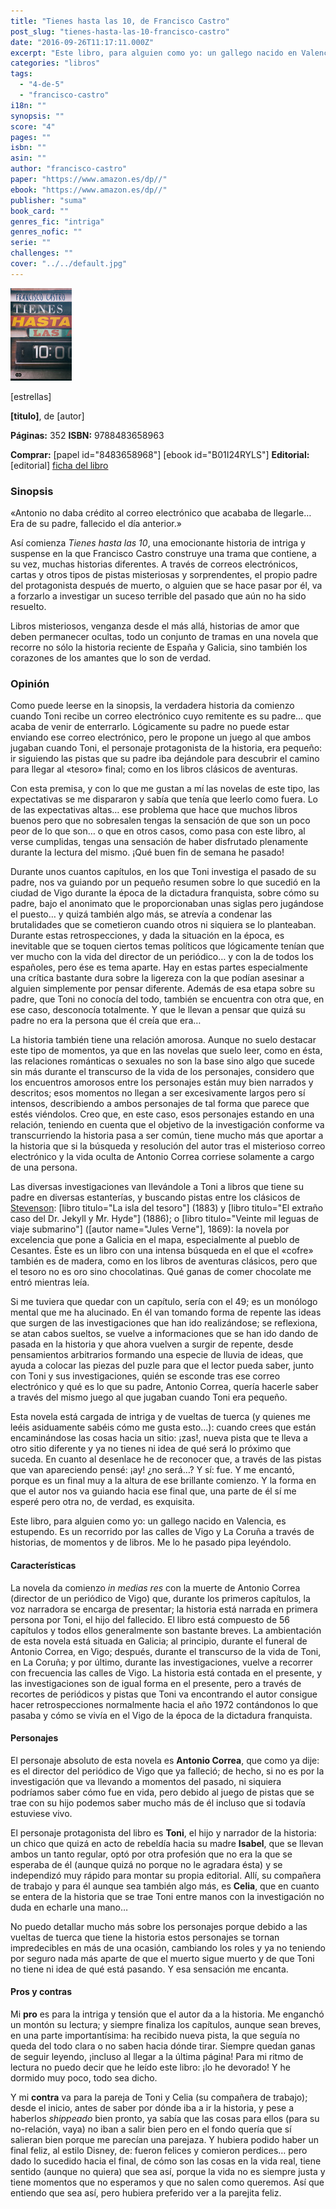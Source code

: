 ```yaml
---
title: "Tienes hasta las 10, de Francisco Castro"
post_slug: "tienes-hasta-las-10-francisco-castro"
date: "2016-09-26T11:17:11.000Z"
excerpt: "Este libro, para alguien como yo: un gallego nacido en Valencia, es estupendo. Es un recorrido por las calles de Vigo y La Coruña a través de historias, de momentos y de libros."
categories: "libros"
tags: 
  - "4-de-5"
  - "francisco-castro"
i18n: ""
synopsis: ""
score: "4"
pages: ""
isbn: ""
asin: ""
author: "francisco-castro"
paper: "https://www.amazon.es/dp//"
ebook: "https://www.amazon.es/dp//"
publisher: "suma"
book_card: ""
genres_fic: "intriga"
genres_nofic: ""
serie: ""
challenges: ""
cover: "../../default.jpg"
---
```


![[titulo-foto]](images/tienes-hasta-10-p.jpg)

\[estrellas\]

**\[titulo\]**, de \[autor\]

**Páginas:** 352 **ISBN:** 9788483658963

**Comprar:** \[papel id="8483658968"\] \[ebook id="B01I24RYLS"\] **Editorial:** \[editorial\] [ficha del libro](http://www.megustaleer.com/libro/tienes-hasta-las-10/ES0143515)

### Sinopsis

«Antonio no daba crédito al correo electrónico que acababa de llegarle… Era de su padre, fallecido el día anterior.»

Así comienza _Tienes hasta las 10_, una emocionante historia de intriga y suspense en la que Francisco Castro construye una trama que contiene, a su vez, muchas historias diferentes. A través de correos electrónicos, cartas y otros tipos de pistas misteriosas y sorprendentes, el propio padre del protagonista después de muerto, o alguien que se hace pasar por él, va a forzarlo a investigar un suceso terrible del pasado que aún no ha sido resuelto.

Libros misteriosos, venganza desde el más allá, historias de amor que deben permanecer ocultas, todo un conjunto de tramas en una novela que recorre no sólo la historia reciente de España y Galicia, sino también los corazones de los amantes que lo son de verdad.

### Opinión

Como puede leerse en la sinopsis, la verdadera historia da comienzo cuando Toni recibe un correo electrónico cuyo remitente es su padre… que acaba de venir de enterrarlo. Lógicamente su padre no puede estar enviando ese correo electrónico, pero le propone un juego al que ambos jugaban cuando Toni, el personaje protagonista de la historia, era pequeño: ir siguiendo las pistas que su padre iba dejándole para descubrir el camino para llegar al «tesoro» final; como en los libros clásicos de aventuras.

Con esta premisa, y con lo que me gustan a mí las novelas de este tipo, las expectativas se me dispararon y sabía que tenía que leerlo como fuera. Lo de las expectativas altas… ese problema que hace que muchos libros buenos pero que no sobresalen tengas la sensación de que son un poco peor de lo que son… o que en otros casos, como pasa con este libro, al verse cumplidas, tengas una sensación de haber disfrutado plenamente durante la lectura del mismo. ¡Qué buen fin de semana he pasado!

Durante unos cuantos capítulos, en los que Toni investiga el pasado de su padre, nos va guiando por un pequeño resumen sobre lo que sucedió en la ciudad de Vigo durante la época de la dictadura franquista, sobre cómo su padre, bajo el anonimato que le proporcionaban unas siglas pero jugándose el puesto… y quizá también algo más, se atrevía a condenar las brutalidades que se cometieron cuando otros ni siquiera se lo planteaban. Durante estas retrospecciones, y dada la situación en la época, es inevitable que se toquen ciertos temas políticos que lógicamente tenían que ver mucho con la vida del director de un periódico… y con la de todos los españoles, pero ése es tema aparte. Hay en estas partes especialmente una crítica bastante dura sobre la ligereza con la que podían asesinar a alguien simplemente por pensar diferente. Además de esa etapa sobre su padre, que Toni no conocía del todo, también se encuentra con otra que, en ese caso, desconocía totalmente. Y que le llevan a pensar que quizá su padre no era la persona que él creía que era…

La historia también tiene una relación amorosa. Aunque no suelo destacar este tipo de momentos, ya que en las novelas que suelo leer, como en ésta, las relaciones románticas o sexuales no son la base sino algo que sucede sin más durante el transcurso de la vida de los personajes, considero que los encuentros amorosos entre los personajes están muy bien narrados y descritos; esos momentos no llegan a ser excesivamente largos pero sí intensos, describiendo a ambos personajes de tal forma que parece que estés viéndolos. Creo que, en este caso, esos personajes estando en una relación, teniendo en cuenta que el objetivo de la investigación conforme va transcurriendo la historia pasa a ser común, tiene mucho más que aportar a la historia que si la búsqueda y resolución del autor tras el misterioso correo electrónico y la vida oculta de Antonio Correa corriese solamente a cargo de una persona.

Las diversas investigaciones van llevándole a Toni a libros que tiene su padre en diversas estanterías, y buscando pistas entre los clásicos de [Stevenson](http://fjp.es/autor/robert-louis-stevenson/): \[libro titulo="La isla del tesoro"\] (1883) y \[libro titulo="El extraño caso del Dr. Jekyll y Mr. Hyde"\] (1886); o \[libro titulo="Veinte mil leguas de viaje submarino"\] (\[autor name="Jules Verne"\], 1869): la novela por excelencia que pone a Galicia en el mapa, especialmente al pueblo de Cesantes. Éste es un libro con una intensa búsqueda en el que el «cofre» también es de madera, como en los libros de aventuras clásicos, pero que el tesoro no es oro sino chocolatinas. Qué ganas de comer chocolate me entró mientras leía.

Si me tuviera que quedar con un capítulo, sería con el 49; es un monólogo mental que me ha alucinado. En él van tomando forma de repente las ideas que surgen de las investigaciones que han ido realizándose; se reflexiona, se atan cabos sueltos, se vuelve a informaciones que se han ido dando de pasada en la historia y que ahora vuelven a surgir de repente, desde pensamientos arbitrarios formando una especie de lluvia de ideas, que ayuda a colocar las piezas del puzle para que el lector pueda saber, junto con Toni y sus investigaciones, quién se esconde tras ese correo electrónico y qué es lo que su padre, Antonio Correa, quería hacerle saber a través del mismo juego al que jugaban cuando Toni era pequeño.

Esta novela está cargada de intriga y de vueltas de tuerca (y quienes me leéis asiduamente sabéis cómo me gusta esto…): cuando crees que están encaminándose las cosas hacia un sitio: ¡zas!, nueva pista que te lleva a otro sitio diferente y ya no tienes ni idea de qué será lo próximo que suceda. En cuanto al desenlace he de reconocer que, a través de las pistas que van apareciendo pensé: ¡ay! ¿no será…? Y sí: fue. Y me encantó, porque es un final muy a la altura de ese brillante comienzo. Y la forma en que el autor nos va guiando hacia ese final que, una parte de él sí me esperé pero otra no, de verdad, es exquisita.

Este libro, para alguien como yo: un gallego nacido en Valencia, es estupendo. Es un recorrido por las calles de Vigo y La Coruña a través de historias, de momentos y de libros. Me lo he pasado pipa leyéndolo.

#### Características

La novela da comienzo _in medias res_ con la muerte de Antonio Correa (director de un periódico de Vigo) que, durante los primeros capítulos, la voz narradora se encarga de presentar; la historia está narrada en primera persona por Toni, el hijo del fallecido. El libro está compuesto de 56 capítulos y todos ellos generalmente son bastante breves. La ambientación de esta novela está situada en Galicia; al principio, durante el funeral de Antonio Correa, en Vigo; después, durante el transcurso de la vida de Toni, en La Coruña; y por último, durante las investigaciones, vuelve a recorrer con frecuencia las calles de Vigo. La historia está contada en el presente, y las investigaciones son de igual forma en el presente, pero a través de recortes de periódicos y pistas que Toni va encontrando el autor consigue hacer retrospecciones normalmente hacia el año 1972 contándonos lo que pasaba y cómo se vivía en el Vigo de la época de la dictadura franquista.

#### Personajes

El personaje absoluto de esta novela es **Antonio Correa**, que como ya dije: es el director del periódico de Vigo que ya falleció; de hecho, si no es por la investigación que va llevando a momentos del pasado, ni siquiera podríamos saber cómo fue en vida, pero debido al juego de pistas que se trae con su hijo podemos saber mucho más de él incluso que si todavía estuviese vivo.

El personaje protagonista del libro es **Toni**, el hijo y narrador de la historia: un chico que quizá en acto de rebeldía hacia su madre **Isabel**, que se llevan ambos un tanto regular, optó por otra profesión que no era la que se esperaba de él (aunque quizá no porque no le agradara ésta) y se independizó muy rápido para montar su propia editorial. Allí, su compañera de trabajo y para él aunque sea también algo más, es **Celia**, que en cuanto se entera de la historia que se trae Toni entre manos con la investigación no duda en echarle una mano…

No puedo detallar mucho más sobre los personajes porque debido a las vueltas de tuerca que tiene la historia estos personajes se tornan impredecibles en más de una ocasión, cambiando los roles y ya no teniendo por seguro nada más aparte de que el muerto sigue muerto y de que Toni no tiene ni idea de qué está pasando. Y esa sensación me encanta.

#### Pros y contras

Mi **pro** es para la intriga y tensión que el autor da a la historia. Me enganchó un montón su lectura; y siempre finaliza los capítulos, aunque sean breves, en una parte importantísima: ha recibido nueva pista, la que seguía no queda del todo clara o no saben hacia dónde tirar. Siempre quedan ganas de seguir leyendo, ¡incluso al llegar a la última página! Para mi ritmo de lectura no puedo decir que he leído este libro: ¡lo he devorado! Y he dormido muy poco, todo sea dicho.

Y mi **contra** va para la pareja de Toni y Celia (su compañera de trabajo); desde el inicio, antes de saber por dónde iba a ir la historia, y pese a haberlos _shippeado_ bien pronto, ya sabía que las cosas para ellos (para su no-relación, vaya) no iban a salir bien pero en el fondo quería que sí salieran bien porque me parecían una parejaza. Y hubiera podido haber un final feliz, al estilo Disney, de: fueron felices y comieron perdices… pero dado lo sucedido hacia el final, de cómo son las cosas en la vida real, tiene sentido (aunque no quiera) que sea así, porque la vida no es siempre justa y tiene momentos que no esperamos y que no salen como queremos. Así que entiendo que sea así, pero hubiera preferido ver a la parejita feliz.
